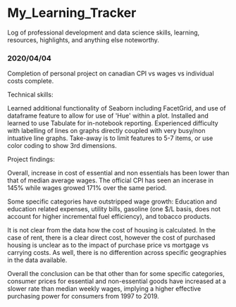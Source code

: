 # My_Learning_Tracker

Log of professional development and data science skills, learning, resources, highlights, and anything else noteworthy. 

### 2020/04/04

Completion of personal project on canadian CPI vs wages vs individual costs complete. 

Technical skills:

Learned additional functionality of Seaborn including FacetGrid, and use of dataframe feature to allow for use of 'Hue' within a plot. Installed and learned to use Tabulate for in-notebook reporting. Experienced difficulty with labelling of lines on graphs directly coupled with very busy/non intuative line graphs. Take-away is to limit features to 5-7 items, or use color coding to show 3rd dimensions.

Project findings:

Overall, increase in cost of essential and non essentials has been lower than that of median average wages. The official CPI has seen an incerase in 145% while wages growed 171% over the same period.

Some specific categories have outstripped wage growth: Education and education related expenses, utility bills, gasoline (one $/L basis, does not account for higher incremental fuel efficiency), and tobacco products.

It is not clear from the data how the cost of housing is calculated. In the case of rent, there is a clear direct cost, however the cost of purchased housing is unclear as to the impact of purchase price vs mortgage vs carrying costs. As well, there is no differention across specific geographies in the data available.

Overall the conclusion can be that other than for some specific categories, consumer prices for essential and non-essential goods have increased at a slower rate than median weekly wages, implying a higher effective purchasing power for consumers from 1997 to 2019.
